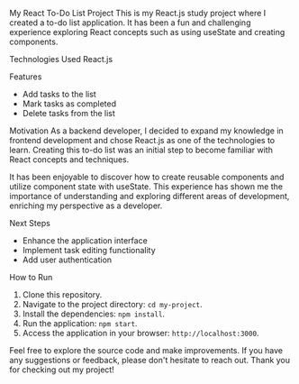 My React To-Do List Project
This is my React.js study project where I created a to-do list application. It has been a fun and challenging experience exploring React concepts such as using useState and creating components.

Technologies Used
React.js

Features
- Add tasks to the list
- Mark tasks as completed
- Delete tasks from the list

Motivation
As a backend developer, I decided to expand my knowledge in frontend development and chose React.js as one of the technologies to learn. Creating this to-do list was an initial step to become familiar with React concepts and techniques.

It has been enjoyable to discover how to create reusable components and utilize component state with useState. This experience has shown me the importance of understanding and exploring different areas of development, enriching my perspective as a developer.

Next Steps
- Enhance the application interface
- Implement task editing functionality
- Add user authentication

How to Run
1. Clone this repository.
2. Navigate to the project directory: `cd my-project`.
3. Install the dependencies: `npm install`.
4. Run the application: `npm start`.
5. Access the application in your browser: `http://localhost:3000`.

Feel free to explore the source code and make improvements. If you have any suggestions or feedback, please don't hesitate to reach out. Thank you for checking out my project!
